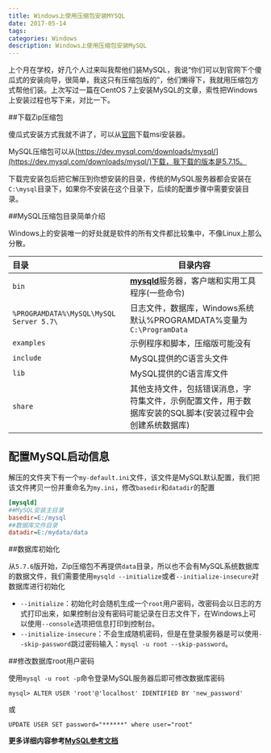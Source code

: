 ```yaml
---
title: Windows上使用压缩包安装MYSQL
date: 2017-05-14
tags:
categories: Windows
description: Windows上使用压缩包安装MySQL
---
```


上个月在学校，好几个人过来叫我帮他们装MySQL，我说“你们可以到官网下个傻瓜式的安装向导，很简单，我这只有压缩包版的”，他们懒得下，我就用压缩包方式帮他们装。上次写过一篇在CentOS 7上安装MySQL的文章，索性把Windows上安装过程也写下来，对比一下。

##下载Zip压缩包

傻瓜式安装方式我就不讲了，可以从[官网](https://dev.mysql.com/downloads/windows/installer/5.7.html)下载msi安装器。

MySQL压缩包可以从[https://dev.mysql.com/downloads/mysql/](https://dev.mysql.com/downloads/mysql/)下载，我下载的版本是5.7.15。

下载完安装包后把它解压到你想安装的目录，传统的MySQL服务器都会安装在`C:\mysql`目录下，如果你不安装在这个目录下，后续的配置步骤中需要安装目录。

##MySQL压缩包目录简单介绍

Windows上的安装唯一的好处就是软件的所有文件都比较集中，不像Linux上那么分散。

| 目录                                      | 目录内容                                     |
| :-------------------------------------- | ---------------------------------------- |
| `bin`                                   | [**mysqld**](https://dev.mysql.com/doc/refman/5.7/en/mysqld.html)服务器，客户端和实用工具程序(一些命令) |
| `%PROGRAMDATA%\MySQL\MySQL Server 5.7\` | 日志文件，数据库，Windows系统默认%PROGRAMDATA%变量为`C:\ProgramData` |
| `examples`                              | 示例程序和脚本，压缩版可能没有                          |
| `include`                               | MySQL提供的C语言头文件                           |
| `lib`                                   | MySQL提供的C语言库文件                           |
| `share`                                 | 其他支持文件，包括错误消息，字符集文件，示例配置文件，用于数据库安装的SQL脚本(安装过程中会创建系统数据库) |

## 配置MySQL启动信息

解压的文件夹下有一个`my-default.ini`文件，该文件是MySQL默认配置，我们把该文件拷贝一份并重命名为`my.ini`，修改`basedir`和`datadir`的配置

```ini
[mysqld]
##MySQL安装主目录
basedir=E:/mysql
##数据库文件目录
datadir=E:/mydata/data
```

##数据库初始化

从`5.7.6`版开始，Zip压缩包不再提供`data`目录，所以也不会有MySQL系统数据库的数据文件，我们需要使用`mysqld --initialize`或者`--initialize-insecure`对数据库进行初始化

* `--initialize`：初始化时会随机生成一个`root`用户密码，改密码会以日志的方式打印出来，如果控制台没有密码可能记录在日志文件下，在Windows上可以使用`--console`选项把信息打印到控制台。
* `--initialize-insecure`：不会生成随机密码，但是在登录服务器是可以使用`--skip-password`跳过密码输入：`mysql -u root --skip-password`。

##修改数据库root用户密码

使用`mysql -u root -p`命令登录MySQL服务器后即可修改数据库密码

```shell
mysql> ALTER USER 'root'@'localhost' IDENTIFIED BY 'new_password'
```

或

```
UPDATE USER SET password="******" where user="root"
```



**更多详细内容参考[MySQL参考文档](https://dev.mysql.com/doc/)**